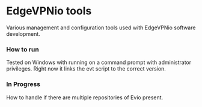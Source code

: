 # EdgeVPNio tools

Various management and configuration tools used with EdgeVPNio software development.

### How to run
Tested on Windows with running on a command prompt with administrator privileges. Right now it links the evt script to the correct version.

### In Progress
How to handle if there are multiple repositories of Evio present.
